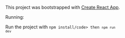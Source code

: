 This project was bootstrapped with [Create React App](https://github.com/facebookincubator/create-react-app).

Running:

Run the project with <code>npm install/code> then <code>npm run dev</code>
